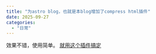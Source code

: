 ```yaml
---
title: "为astro blog，也就是本blog增加了compress html插件"
date: 2025-09-27
categories: 
  - "日常"
---
```

效果不错，使用简单。
[就用这个插件搞定](https://github.com/advanced-astro/astro-compress)